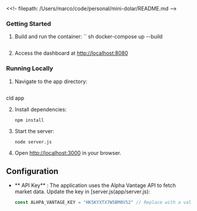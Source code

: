<<!- filepath: /Users/marco/code/personal/mini-dolar/README.md -->
<html>
                       
  <!-- Getting Started -->
  <!-- Getting Started -->
  <!-- Getting Started -->
  <!-- Using Docker -->

  ### Getting Started

1. Build and run the container:
     `` sh 
    docker-compose up --build
    ```

  2. Access the dashboard at [http://localhost:8080](http://localhost:8080)

  ### Running Locally

1. Navigate to the app directory:
    ```
cld app

 2. Install dependencies: 
    ```
    npm install
    ```

 3. Start the server:
    ```
    node server.js
    ```

  4. Open [http://localhost:3000](http://localhost:3000) in your browser.

## Configuration

  - ** API Key** : The application uses the Alpha Vantage API to fetch market data. Update the key in [server.js(app/server.js): 
    ```js
    const ALHPA_VANTAGE_KEY = "HK5KYXTX7W5BM0V52" // Replace with a valid key
    ```
</html>